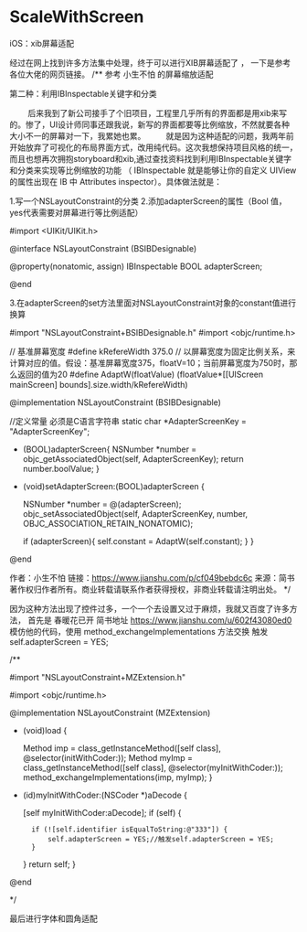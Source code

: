 # ScaleWithScreen
iOS：xib屏幕适配

经过在网上找到许多方法集中处理，终于可以进行XIB屏幕适配了 ， 一下是参考各位大佬的网页链接。
/**
参考  小生不怕  的屏幕缩放适配

第二种：利用IBInspectable关键字和分类

   后来我到了新公司接手了个旧项目，工程里几乎所有的界面都是用xib来写的。惨了，UI设计师同事还跟我说，新写的界面都要等比例缩放，不然就要各种大小不一的屏幕对一下，我累她也累。
   就是因为这种适配的问题，我两年前开始放弃了可视化的布局界面方式，改用纯代码。这次我想保持项目风格的统一，而且也想再次拥抱storyboard和xib,通过查找资料找到利用IBInspectable关键字和分类来实现等比例缩放的功能 （ IBInspectable 就是能够让你的自定义 UIView 的属性出现在 IB 中 Attributes inspector）。具体做法就是：

1.写一个NSLayoutConstraint的分类
2.添加adapterScreen的属性（Bool 值，yes代表需要对屏幕进行等比例适配）

  #import <UIKit/UIKit.h>

  @interface NSLayoutConstraint (BSIBDesignable)

  @property(nonatomic, assign) IBInspectable BOOL adapterScreen;

  @end
  
3.在adapterScreen的set方法里面对NSLayoutConstraint对象的constant值进行换算

  #import "NSLayoutConstraint+BSIBDesignable.h"
  #import <objc/runtime.h>

  // 基准屏幕宽度
  #define kRefereWidth 375.0
  // 以屏幕宽度为固定比例关系，来计算对应的值。假设：基准屏幕宽度375，floatV=10；当前屏幕宽度为750时，那么返回的值为20
  #define AdaptW(floatValue) (floatValue*[[UIScreen mainScreen] bounds].size.width/kRefereWidth)


  @implementation NSLayoutConstraint (BSIBDesignable)

  //定义常量 必须是C语言字符串
  static char *AdapterScreenKey = "AdapterScreenKey";

  - (BOOL)adapterScreen{
      NSNumber *number = objc_getAssociatedObject(self, AdapterScreenKey);
      return number.boolValue;
  }

  - (void)setAdapterScreen:(BOOL)adapterScreen {
    
      NSNumber *number = @(adapterScreen);
      objc_setAssociatedObject(self, AdapterScreenKey, number, OBJC_ASSOCIATION_RETAIN_NONATOMIC);
    
      if (adapterScreen){
          self.constant = AdaptW(self.constant);
      }
  }

  @end

作者：小生不怕
链接：https://www.jianshu.com/p/cf049bebdc6c
来源：简书
著作权归作者所有。商业转载请联系作者获得授权，非商业转载请注明出处。
*/

因为这种方法出现了控件过多，一个一个去设置又过于麻烦，我就又百度了许多方法，
首先是  春暖花已开 简书地址 https://www.jianshu.com/u/602f43080ed0  
模仿他的代码，使用 method_exchangeImplementations 方法交换 触发self.adapterScreen = YES;

/**

  #import "NSLayoutConstraint+MZExtension.h"

  #import <objc/runtime.h>

  @implementation NSLayoutConstraint (MZExtension)

  + (void)load {
    
      Method imp = class_getInstanceMethod([self class], @selector(initWithCoder:));
      Method myImp = class_getInstanceMethod([self class], @selector(myInitWithCoder:));
      method_exchangeImplementations(imp, myImp);
  }

  - (id)myInitWithCoder:(NSCoder *)aDecode {
    
      [self myInitWithCoder:aDecode];
      if (self) {
        
          if (![self.identifier isEqualToString:@"333"]) {
              self.adapterScreen = YES;//触发self.adapterScreen = YES;
          }
      }
      return self;
  }

  @end

*/

最后进行字体和圆角适配

